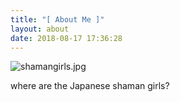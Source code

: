 ```yaml
---
title: "[ About Me ]"
layout: about
date: 2018-08-17 17:36:28
---
```


![shamangirls.jpg](/about/shamangirls-cpr.jpg)

where are the Japanese shaman girls?
